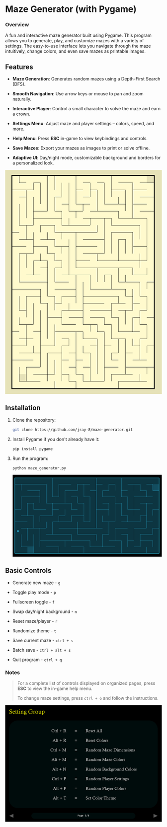 # Maze Generator (with Pygame)

### Overview

A fun and interactive maze generator built using Pygame. This program allows you to generate, play, and customize mazes with a variety of settings. The easy-to-use interface lets you navigate through the maze intuitively, change colors, and even save mazes as printable images.

## Features

- __Maze Generation__: Generates random mazes using a Depth-First Search (DFS).

- __Smooth Navigation__: Use arrow keys or mouse to pan and zoom naturally.

- __Interactive Player__: Control a small character to solve the maze and earn a crown.

- __Settings Menu__: Adjust maze and player settings – colors, speed, and more.

- __Help Menu__: Press __ESC__ in-game to view keybindings and controls.

- __Save Mazes__: Export your mazes as images to print or solve offline.

- __Adaptive UI__: Day/night mode, customizable background and borders for a personalized look.


<div style="text-align: center;">
	<img src="resources/home.png">
</div>


## Installation

1. Clone the repository:

	```bash
	git clone https://github.com/jray-8/maze-generator.git
	```

1. Install Pygame if you don't already have it:

	```bash
	pip install pygame
	```
	
1. Run the program:

	```bash
	python maze_generator.py
	```


	<img src="resources/blue_maze.png">

## Basic Controls

- Generate new maze - `g`

- Toggle play mode - `p`

- Fullscreen toggle - `f`

- Swap day/night background - `n`

- Reset maze/player - `r`

- Randomize theme - `t`

- Save current maze - `ctrl + s`

- Batch save - `ctrl + alt + s`

- Quit program - `ctrl + q`

### __Notes__ 
> For a complete list of controls displayed on organized pages, press __ESC__ to view the in-game help menu.
>
> To change maze settings, press `ctrl + o` and follow the instructions.

<img src="resources/settings.png">
